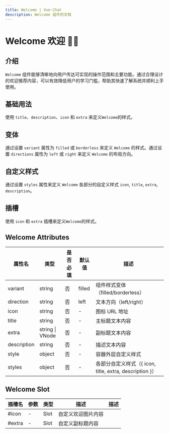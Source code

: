 ```yaml
---
title: Welcome | Vue-Chat
description: Welcome 组件的文档
---
```


# Welcome 欢迎 👏🏻

## 介绍

`Welcome` 组件能够清晰地向用户传达可实现的操作范围和主要功能。通过合理设计的欢迎推荐内容，可以有效降低用户的学习门槛，帮助其快速了解系统并顺利上手使用。

## 基础用法

使用 `title`、`description`、`icon` 和 `extra` 来定义`Welcome`的样式。

<preview path="../demo/Welcome/BasicWelcome.vue" title="基础用法" description="Welcome 组件的基础用法"></preview>

## 变体

通过设置 `variant` 属性为 `filled` 或 `borderless` 来定义 `Welcome` 的样式。通过设置 `directions` 属性为 `left` 或 `right` 来定义 `Welcome` 的布局方向。

<preview path="../demo/Welcome/Variant.vue" title="变体" description="Welcome 组件的变体"></preview>

## 自定义样式

通过设置 `styles` 属性来定义 `Welcome` 各部分的自定义样式 `icon`, `title`, `extra`, `description`。

<preview path="../demo/Welcome/Custom.vue" title="自定义样式" description="Welcome 组件的自定义样式"></preview>

## 插槽

使用 `icon` 和 `extra` 插槽来定义`Welcome`的样式。

<preview path="../demo/Welcome/WelcomeSlot.vue" title="使用插槽" description="Welcome 组件的使用插槽"></preview>

## Welcome Attributes

| 属性名      | 类型            | 是否必填 | 默认值 | 描述                                                    |
| ----------- | --------------- | -------- | ------ | ------------------------------------------------------- |
| variant     | string          | 否       | filled | 组件样式变体（filled/borderless）                       |
| direction   | string          | 否       | left   | 文本方向（left/right）                                  |
| icon        | string          | 否       | -      | 图标 URL 地址                                           |
| title       | string          | 否       | -      | 主标题文本内容                                          |
| extra       | string \| VNode | 否       | -      | 副标题文本内容                                          |
| description | string          | 否       | -      | 描述文本内容                                            |
| style       | object          | 否       | -      | 容器外层自定义样式                                      |
| styles      | object          | 否       | -      | 各部分自定义样式（{ icon, title, extra, description }） |

## Welcome Slot

| 插槽名 | 参数 | 类型 | 描述               | 描述 |
| ------ | ---- | ---- | ------------------ | ---- |
| #icon  | -    | Slot | 自定义欢迎图片内容 |      |
| #extra | -    | Slot | 自定义副标题内容   |      |
